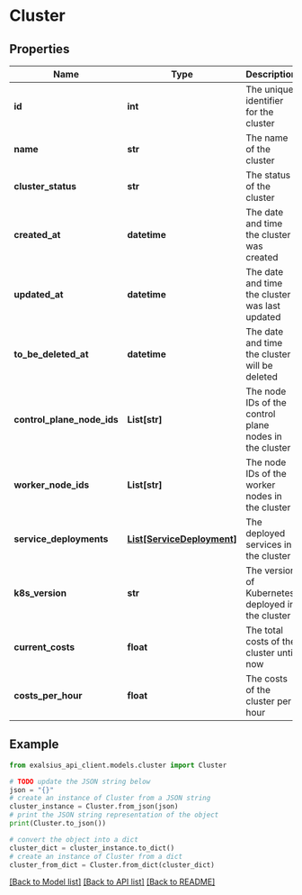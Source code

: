 # Cluster


## Properties

Name | Type | Description | Notes
------------ | ------------- | ------------- | -------------
**id** | **int** | The unique identifier for the cluster | 
**name** | **str** | The name of the cluster | [optional] 
**cluster_status** | **str** | The status of the cluster | 
**created_at** | **datetime** | The date and time the cluster was created | 
**updated_at** | **datetime** | The date and time the cluster was last updated | [optional] 
**to_be_deleted_at** | **datetime** | The date and time the cluster will be deleted | [optional] 
**control_plane_node_ids** | **List[str]** | The node IDs of the control plane nodes in the cluster | [optional] 
**worker_node_ids** | **List[str]** | The node IDs of the worker nodes in the cluster | [optional] 
**service_deployments** | [**List[ServiceDeployment]**](ServiceDeployment.md) | The deployed services in the cluster | [optional] 
**k8s_version** | **str** | The version of Kubernetes deployed in the cluster | [optional] 
**current_costs** | **float** | The total costs of the cluster until now | [optional] 
**costs_per_hour** | **float** | The costs of the cluster per hour | [optional] 

## Example

```python
from exalsius_api_client.models.cluster import Cluster

# TODO update the JSON string below
json = "{}"
# create an instance of Cluster from a JSON string
cluster_instance = Cluster.from_json(json)
# print the JSON string representation of the object
print(Cluster.to_json())

# convert the object into a dict
cluster_dict = cluster_instance.to_dict()
# create an instance of Cluster from a dict
cluster_from_dict = Cluster.from_dict(cluster_dict)
```
[[Back to Model list]](../README.md#documentation-for-models) [[Back to API list]](../README.md#documentation-for-api-endpoints) [[Back to README]](../README.md)


